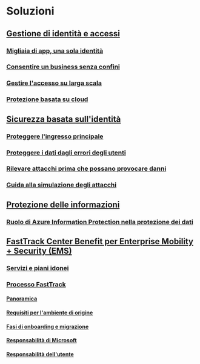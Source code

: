 # Soluzioni
## [Gestione di identità e accessi]()
### [Migliaia di app, una sola identità](thousands-apps-one-identity.md)
### [Consentire un business senza confini](enable-business-without-borders.md)
### [Gestire l'accesso su larga scala](manage-access-at-scale.md)
### [Protezione basata su cloud](cloud-powered-protection.md)
## [Sicurezza basata sull'identità]()
### [Proteggere l'ingresso principale](protect-front-door.md)
### [Proteggere i dati dagli errori degli utenti](protect-data-user-mistake.md)
### [Rilevare attacchi prima che possano provocare danni](detect-attacks-before-damage.md)
### [Guida alla simulazione degli attacchi](ata-attack-simulation-playbook.md)
## [Protezione delle informazioni](azure-information-protection-securing-data.md)
### [Ruolo di Azure Information Protection nella protezione dei dati](azure-information-protection-securing-data.md)
## [FastTrack Center Benefit per Enterprise Mobility + Security (EMS)](enterprise-mobility-fasttrack-program.md)
### [Servizi e piani idonei](fasttrack-center-benefit-for-enterprise-mobility-suite-ems.md)
### [Processo FastTrack](fasttrack-center-benefit-process-for-enterprise-mobility-suite-ems.md)
#### [Panoramica](fasttrack-center-benefit-process-for-ems-overview.md)
#### [Requisiti per l'ambiente di origine](fasttrack-center-benefit-process-for-ems-environment-expectations.md)
#### [Fasi di onboarding e migrazione](fasttrack-center-benefit-process-for-ems-phases.md)
#### [Responsabilità di Microsoft](fasttrack-center-benefit-process-for-ems-microsoft-responsibilities.md)
#### [Responsabilità dell'utente](fasttrack-center-benefit-process-for-ems-your-responsibilities.md)
